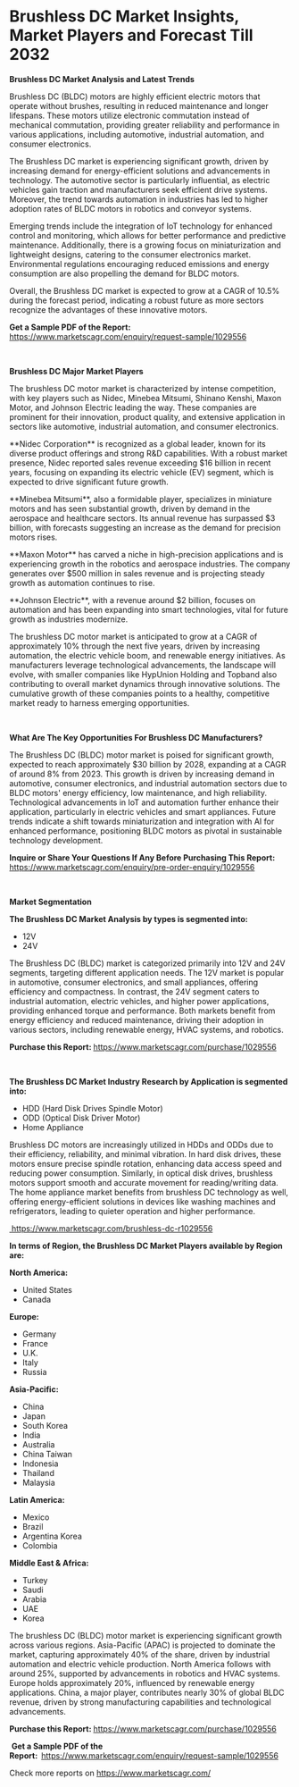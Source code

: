 <p><h1>Brushless DC Market Insights, Market Players and Forecast Till 2032</h1></p><p><strong>Brushless DC Market Analysis and Latest Trends</strong></p>
<p><p>Brushless DC (BLDC) motors are highly efficient electric motors that operate without brushes, resulting in reduced maintenance and longer lifespans. These motors utilize electronic commutation instead of mechanical commutation, providing greater reliability and performance in various applications, including automotive, industrial automation, and consumer electronics. </p><p>The Brushless DC market is experiencing significant growth, driven by increasing demand for energy-efficient solutions and advancements in technology. The automotive sector is particularly influential, as electric vehicles gain traction and manufacturers seek efficient drive systems. Moreover, the trend towards automation in industries has led to higher adoption rates of BLDC motors in robotics and conveyor systems.</p><p>Emerging trends include the integration of IoT technology for enhanced control and monitoring, which allows for better performance and predictive maintenance. Additionally, there is a growing focus on miniaturization and lightweight designs, catering to the consumer electronics market. Environmental regulations encouraging reduced emissions and energy consumption are also propelling the demand for BLDC motors.</p><p>Overall, the Brushless DC market is expected to grow at a CAGR of 10.5% during the forecast period, indicating a robust future as more sectors recognize the advantages of these innovative motors.</p></p>
<p><strong>Get a Sample PDF of the Report:&nbsp;</strong> <a href="https://www.marketscagr.com/enquiry/request-sample/1029556?utm_campaign=2468&utm_medium=2&utm_source=Github&utm_content=ia&utm_term=21032025&utm_id=brushless-dc">https://www.marketscagr.com/enquiry/request-sample/1029556</a></p>
<p>&nbsp;</p>
<p><strong>Brushless DC Major Market Players</strong></p>
<p><p>The brushless DC motor market is characterized by intense competition, with key players such as Nidec, Minebea Mitsumi, Shinano Kenshi, Maxon Motor, and Johnson Electric leading the way. These companies are prominent for their innovation, product quality, and extensive application in sectors like automotive, industrial automation, and consumer electronics.</p><p>**Nidec Corporation** is recognized as a global leader, known for its diverse product offerings and strong R&D capabilities. With a robust market presence, Nidec reported sales revenue exceeding $16 billion in recent years, focusing on expanding its electric vehicle (EV) segment, which is expected to drive significant future growth.</p><p>**Minebea Mitsumi**, also a formidable player, specializes in miniature motors and has seen substantial growth, driven by demand in the aerospace and healthcare sectors. Its annual revenue has surpassed $3 billion, with forecasts suggesting an increase as the demand for precision motors rises.</p><p>**Maxon Motor** has carved a niche in high-precision applications and is experiencing growth in the robotics and aerospace industries. The company generates over $500 million in sales revenue and is projecting steady growth as automation continues to rise.</p><p>**Johnson Electric**, with a revenue around $2 billion, focuses on automation and has been expanding into smart technologies, vital for future growth as industries modernize.</p><p>The brushless DC motor market is anticipated to grow at a CAGR of approximately 10% through the next five years, driven by increasing automation, the electric vehicle boom, and renewable energy initiatives. As manufacturers leverage technological advancements, the landscape will evolve, with smaller companies like HypUnion Holding and Topband also contributing to overall market dynamics through innovative solutions. The cumulative growth of these companies points to a healthy, competitive market ready to harness emerging opportunities.</p></p>
<p>&nbsp;</p>
<p><strong>What Are The Key Opportunities For Brushless DC Manufacturers?</strong></p>
<p><p>The Brushless DC (BLDC) motor market is poised for significant growth, expected to reach approximately $30 billion by 2028, expanding at a CAGR of around 8% from 2023. This growth is driven by increasing demand in automotive, consumer electronics, and industrial automation sectors due to BLDC motors' energy efficiency, low maintenance, and high reliability. Technological advancements in IoT and automation further enhance their application, particularly in electric vehicles and smart appliances. Future trends indicate a shift towards miniaturization and integration with AI for enhanced performance, positioning BLDC motors as pivotal in sustainable technology development.</p></p>
<p><strong>Inquire or Share Your Questions If Any Before Purchasing This Report:</strong> <a href="https://www.marketscagr.com/enquiry/pre-order-enquiry/1029556?utm_campaign=2468&utm_medium=2&utm_source=Github&utm_content=ia&utm_term=21032025&utm_id=brushless-dc">https://www.marketscagr.com/enquiry/pre-order-enquiry/1029556</a></p>
<p>&nbsp;</p>
<p><strong>Market Segmentation</strong></p>
<p><strong>The Brushless DC Market Analysis by types is segmented into:</strong></p>
<p><ul><li>12V</li><li>24V</li></ul></p>
<p><p>The Brushless DC (BLDC) market is categorized primarily into 12V and 24V segments, targeting different application needs. The 12V market is popular in automotive, consumer electronics, and small appliances, offering efficiency and compactness. In contrast, the 24V segment caters to industrial automation, electric vehicles, and higher power applications, providing enhanced torque and performance. Both markets benefit from energy efficiency and reduced maintenance, driving their adoption in various sectors, including renewable energy, HVAC systems, and robotics.</p></p>
<p><strong>Purchase this Report:&nbsp;</strong><a href="https://www.marketscagr.com/purchase/1029556?utm_campaign=2468&utm_medium=2&utm_source=Github&utm_content=ia&utm_term=21032025&utm_id=brushless-dc">https://www.marketscagr.com/purchase/1029556</a></p>
<p>&nbsp;</p>
<p><strong>The Brushless DC Market Industry Research by Application is segmented into:</strong></p>
<p><ul><li>HDD (Hard Disk Drives Spindle Motor)</li><li>ODD (Optical Disk Driver Motor)</li><li>Home Appliance</li></ul></p>
<p><p>Brushless DC motors are increasingly utilized in HDDs and ODDs due to their efficiency, reliability, and minimal vibration. In hard disk drives, these motors ensure precise spindle rotation, enhancing data access speed and reducing power consumption. Similarly, in optical disk drives, brushless motors support smooth and accurate movement for reading/writing data. The home appliance market benefits from brushless DC technology as well, offering energy-efficient solutions in devices like washing machines and refrigerators, leading to quieter operation and higher performance.</p></p>
<p><a href="https://www.marketscagr.com/brushless-dc-r1029556?utm_campaign=2468&utm_medium=2&utm_source=Github&utm_content=ia&utm_term=21032025&utm_id=brushless-dc">&nbsp;https://www.marketscagr.com/brushless-dc-r1029556</a></p>
<p><strong>In terms of Region, the Brushless DC Market Players available by Region are:</strong></p>
<p>
    <p> <strong> North America: </strong>
        <ul>
            <li>United States</li>
            <li>Canada</li>
        </ul>
        </p> 
    <p> <strong> Europe: </strong>
        <ul>
            <li>Germany</li>
            <li>France</li>
            <li>U.K.</li>
            <li>Italy</li>
            <li>Russia</li>
        </ul>
        </p> 
    <p> <strong> Asia-Pacific: </strong>
        <ul>
            <li>China</li>
            <li>Japan</li>
            <li>South Korea</li>
            <li>India</li>
            <li>Australia</li>
            <li>China Taiwan</li>
            <li>Indonesia</li>
            <li>Thailand</li>
            <li>Malaysia</li>
        </ul>
        </p> 
    <p> <strong> Latin America: </strong>
        <ul>
            <li>Mexico</li>
            <li>Brazil</li>
            <li>Argentina Korea</li>
            <li>Colombia</li>
        </ul>
        </p> 
    <p> <strong> Middle East & Africa: </strong>
        <ul>
            <li>Turkey</li>
            <li>Saudi</li>
            <li>Arabia</li>
            <li>UAE</li>
            <li>Korea</li>
        </ul>
    </p>
    </p>
<p><p>The brushless DC (BLDC) motor market is experiencing significant growth across various regions. Asia-Pacific (APAC) is projected to dominate the market, capturing approximately 40% of the share, driven by industrial automation and electric vehicle production. North America follows with around 25%, supported by advancements in robotics and HVAC systems. Europe holds approximately 20%, influenced by renewable energy applications. China, a major player, contributes nearly 30% of global BLDC revenue, driven by strong manufacturing capabilities and technological advancements.</p></p>
<p><strong>Purchase this Report: </strong><a href="https://www.marketscagr.com/purchase/1029556?utm_campaign=2468&utm_medium=2&utm_source=Github&utm_content=ia&utm_term=21032025&utm_id=brushless-dc">https://www.marketscagr.com/purchase/1029556</a></p>
<p>&nbsp;<strong>Get a Sample PDF of the Report:&nbsp;&nbsp;</strong><a href="https://www.marketscagr.com/enquiry/request-sample/1029556?utm_campaign=2468&utm_medium=2&utm_source=Github&utm_content=ia&utm_term=21032025&utm_id=brushless-dc">https://www.marketscagr.com/enquiry/request-sample/1029556</a></p>
<p><strong></strong></p>
<p>Check more reports on <a href="https://www.marketscagr.com/?utm_campaign=2468&utm_medium=2&utm_source=Github&utm_content=ia&utm_term=21032025&utm_id=brushless-dc">https://www.marketscagr.com/</a></p>